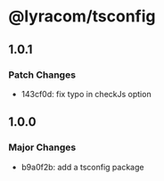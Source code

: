 # @lyracom/tsconfig

## 1.0.1

### Patch Changes

- 143cf0d: fix typo in checkJs option

## 1.0.0

### Major Changes

- b9a0f2b: add a tsconfig package
